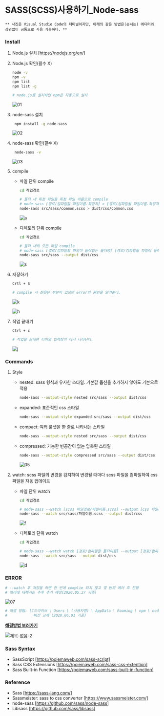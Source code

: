 SASS(SCSS)사용하기_Node-sass
==
~~~
** 사진은 Visual Studio Code의 터미널이지만, 아래의 같은 방법은(순서는) 에디터와 상관없이 공통으로 사용 가능하다. **
~~~

### Install
1. Node.js 설치 [https://nodejs.org/en/]

2. Node.js 확인(필수 X)

   ~~~bash
   node -v
   npm -v
   npm list
   npm list -g

   # node.js를 설치하면 npm은 자동으로 설치
   ~~~
   
   ![01](https://user-images.githubusercontent.com/57767002/82981843-da02b280-a027-11ea-8fe9-9a0ce5956621.jpg)
   
3. node-sass 설치

   ~~~bash
    npm install -g node-sass
   ~~~
   
   ![02](https://user-images.githubusercontent.com/57767002/82981844-da9b4900-a027-11ea-834e-f3bc528e1384.jpg)
   
4. node-sass 확인(필수 X)

   ~~~bash
    node-sass -v
   ~~~
   
   ![03](https://user-images.githubusercontent.com/57767002/82981846-da9b4900-a027-11ea-9b0a-11ea9ca46067.jpg)
   
5. compile

   + 파일 단위 compile

     ~~~bash
     cd 작업경로

     # 폴더 내 특정 파일을 특정 파일 이름으로 compile
     # node-sass [경로/컴파일할 파일이름.확장자] > [경로/컴파일될 파일이름.확장자]
     node-sass src/sass/common.scss > dist/css/common.css
     ~~~
     
     ![a](https://user-images.githubusercontent.com/57767002/83382364-e7e87700-a41d-11ea-94c3-cc8435aecad1.jpg)

   + 디렉토리 단위 compile

     ~~~bash
     cd 작업경로

     # 폴더 내의 모든 파일 compile
     # node-sass [경로/컴파일할 파일이 들어있는 폴더명] [경로/컴파일될 파일이 들어있는 폴더명]
     node-sass src/sass --output dist/css
     ~~~
     
     ![s](https://user-images.githubusercontent.com/57767002/83382371-eae36780-a41d-11ea-8dcd-c622c90359be.jpg)

6. 저장하기
   
   ~~~bash
   Crtl + S
   
   # compile 시 잘못된 부분이 있으면 error의 원인을 알려준다.
   ~~~
   ![k](https://user-images.githubusercontent.com/57767002/83383742-b3c28580-a420-11ea-8a5d-b58a7e38d025.jpg)
   
   ![h](https://user-images.githubusercontent.com/57767002/83382380-f040b200-a41d-11ea-8069-0ae9f07cbbfe.jpg)


7. 작업 끝내기

   ~~~bash
   Ctrl + c
   
   # 작업을 끝내면 터미널 입력창이 다시 나타난다.
   ~~~
   
   ![j](https://user-images.githubusercontent.com/57767002/83382602-6e04bd80-a41e-11ea-8af0-92645f16131f.jpg)
   
### Commands 
1. Style

   + nested: sass 형식과 유사한 스타일. 기본값 옵션을 추가하지 않아도 기본으로 적용

     ~~~bash
     node-sass --output-style nested src/sass --output dist/css
     ~~~

   + expanded: 표준적인 css 스타일

     ~~~bash
     node-sass --output-style expanded src/sass --output dist/css
     ~~~

   + compact: 여러 룰셋을 한 줄로 나타내는 스타일

     ~~~bash
     node-sass --output-style nested src/sass --output dist/css
     ~~~

   + compressed: 가능한 빈공간이 없는 압축된 스타일

     ~~~bash
     node-sass --output-style compressed src/sass --output dist/css
     ~~~

     ![05](https://user-images.githubusercontent.com/57767002/82981839-d96a1c00-a027-11ea-86b9-b3a3bc5ee799.jpg)
  
2. watch: scss 파일의 변경을 감지하여 변경될 때마다 scss 파일을 컴파일하여 css 파일을 자동 업데이트

   + 파일 단위 watch

     ~~~bash
     cd 작업경로

     # node-sass --watch [scss 파일경로/파일이름.scss] --output [css 파일경로/파일이름.css]
     node-sass --watch src/sass/파일이름.scss --output dist/css
     ~~~
     
     ![f](https://user-images.githubusercontent.com/57767002/83383505-39920100-a420-11ea-9a8e-b9274156b709.jpg)

   + 디렉토리 단위 watch

     ~~~bash
     cd 작업경로

     # node-sass --watch watch [경로/컴파일할 폴더이름] --output [경로/컴파일될 폴더이름]
     node-sass --watch src/sass --output dist/css
     ~~~
     ![d](https://user-images.githubusercontent.com/57767002/83383510-3a2a9780-a420-11ea-9db0-bc448f5ffd30.jpg)
     
  
### ERROR
  ~~~bash
  # --watch 후 저장을 하면 한 번에 complie 되지 않고 몇 번의 에러 후 진행
  # 에러에 대해서는 추후 추가 예정(2020.05.27 기준)
  ~~~
  ![07](https://user-images.githubusercontent.com/57767002/82981842-da02b280-a027-11ea-9127-cebcc0808872.jpg)
  
  ~~~bash
  # 해결 방법: [C드라이브 \ Users \ (사용자명) \ AppData \ Roaming \ npm \ node_modules \ node-sass \ lib \ render.js] 
  #            버전 교체 (2020.06.01 기준)
  ~~~
  __[해결방법 보러가기](https://github.com/sass/node-sass/issues/1894#issuecomment-390199128)__
  
  ![제목-없음-2](https://user-images.githubusercontent.com/57767002/83376278-b6b37b00-a40c-11ea-8c2c-89f3f5e6f1cf.jpg)




### Sass Syntax
+ SassScript [https://poiemaweb.com/sass-script]
+ Sass CSS Extensions [https://poiemaweb.com/sass-css-extention]
+ Sass Built-in Function [https://poiemaweb.com/sass-built-in-function]


### Reference
+ Sass [https://sass-lang.com/]
+ Sassmeister: sass to css converter [https://www.sassmeister.com/]
+ node-sass [https://github.com/sass/node-sass]
+ Libsass [https://github.com/sass/libsass]
